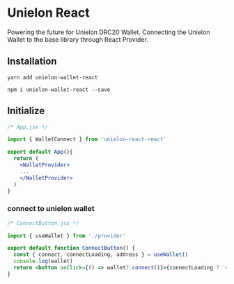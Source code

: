# Unielon React

Powering the future for Unielon DRC20 Wallet.
Connecting the Unielon Wallet to the base library through React Provider.

## Installation

```shell
yarn add unielon-wallet-react
```

```shell
npm i unielon-wallet-react --save
```

## Initialize

```jsx
/* App.jsx */

import { WalletConnect } from 'unielon-react-react'

export default App(){
  return (
    <WalletProvider>
    ...
    </WalletProvider>
  )
}

```

### connect to unielon wallet

```jsx
/* ConnectButton.jsx */

import { useWallet } from './provider'

export default function ConnectButton() {
  const { connect, connectLoading, address } = useWallet()
  console.log(wallet)
  return <button onClick={() => wallet?.connect()}>{connectLoading ? 'connecting...' : address ? wallet.address : 'Connect Wallet'}</button>
}
```

